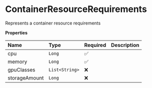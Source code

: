 # ContainerResourceRequirements

Represents a container resource requirements

**Properties**

| Name          | Type           | Required | Description |
| :------------ | :------------- | :------- | :---------- |
| cpu           | `Long`         | ✅       |             |
| memory        | `Long`         | ✅       |             |
| gpuClasses    | `List<String>` | ❌       |             |
| storageAmount | `Long`         | ❌       |             |

